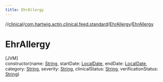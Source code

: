 ```yaml
---
title: EhrAllergy
---
```

//[clinical](../../../index.html)/[com.hartwig.actin.clinical.feed.standard](../index.html)/[EhrAllergy](index.html)/[EhrAllergy](-ehr-allergy.html)



# EhrAllergy



[JVM]\
constructor(name: [String](https://kotlinlang.org/api/latest/jvm/stdlib/kotlin/-string/index.html), startDate: [LocalDate](https://docs.oracle.com/javase/8/docs/api/java/time/LocalDate.html), endDate: [LocalDate](https://docs.oracle.com/javase/8/docs/api/java/time/LocalDate.html), category: [String](https://kotlinlang.org/api/latest/jvm/stdlib/kotlin/-string/index.html), severity: [String](https://kotlinlang.org/api/latest/jvm/stdlib/kotlin/-string/index.html), clinicalStatus: [String](https://kotlinlang.org/api/latest/jvm/stdlib/kotlin/-string/index.html), verificationStatus: [String](https://kotlinlang.org/api/latest/jvm/stdlib/kotlin/-string/index.html))




